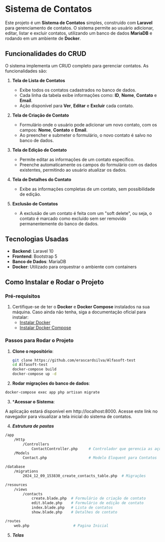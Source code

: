 # Sistema de Contatos

Este projeto é um **Sistema de Contatos** simples, construído com **Laravel** para gerenciamento de contatos. O sistema permite ao usuário adicionar, editar, listar e excluir contatos, utilizando um banco de dados **MariaDB** e rodando em um ambiente de **Docker**.

## Funcionalidades do CRUD

O sistema implementa um CRUD completo para gerenciar contatos. As funcionalidades são:

1. **Tela de Lista de Contatos**
   - Exibe todos os contatos cadastrados no banco de dados.
   - Cada linha da tabela exibe informações como: **ID**, **Nome**, **Contato** e **Email**.
   - Ação disponível para **Ver**, **Editar** e **Excluir** cada contato.

2. **Tela de Criação de Contato**
   - Formulário onde o usuário pode adicionar um novo contato, com os campos: **Nome**, **Contato** e **Email**.
   - Ao preencher e submeter o formulário, o novo contato é salvo no banco de dados.

3. **Tela de Edição de Contato**
   - Permite editar as informações de um contato específico.
   - Preenche automaticamente os campos do formulário com os dados existentes, permitindo ao usuário atualizar os dados.
   
4. **Tela de Detalhes do Contato**
   - Exibe as informações completas de um contato, sem possibilidade de edição.

5. **Exclusão de Contatos**
   - A exclusão de um contato é feita com um "soft delete", ou seja, o contato é marcado como excluído sem ser removido permanentemente do banco de dados.

## Tecnologias Usadas

- **Backend**: Laravel 10
- **Frontend**: Bootstrap 5
- **Banco de Dados**: MariaDB
- **Docker**: Utilizado para orquestrar o ambiente com containers

## Como Instalar e Rodar o Projeto

### Pré-requisitos

1. Certifique-se de ter o **Docker** e **Docker Compose** instalados na sua máquina. Caso ainda não tenha, siga a documentação oficial para instalar:
   - [Instalar Docker](https://docs.docker.com/get-docker/)
   - [Instalar Docker Compose](https://docs.docker.com/compose/install/)

### Passos para Rodar o Projeto

1. **Clone o repositório**:

   ```bash
   git clone https://github.com/erascardsilva/Alfasoft-test
   cd Alfasoft-test
   docker-compose build
   docker-compose up -d
   ```

2. **Rodar migrações do banco de dados**:

```bash
docker-compose exec app php artisan migrate
```

3. ***Acessar o Sistema**:

A aplicação estará disponível em http://localhost:8000. Acesse este link no navegador para visualizar a tela inicial do sistema de contatos.


4. ***Estrutura de pastas***

```bash
/app
    /Http
        /Controllers
            ContactController.php     # Controlador que gerencia as ações de contatos
    /Models
        Contact.php                   # Modelo Eloquent para Contatos

/database
    /migrations
        2024_12_09_153830_create_contacts_table.php  # Migrações

/resources
    /views
        /contacts
            create.blade.php  # Formulário de criação de contato
            edit.blade.php    # Formulário de edição de contato
            index.blade.php   # Lista de contatos
            show.blade.php    # Detalhes de contato

/routes
    web.php                    # Pagina Inicial

```    

5. ***Telas***

